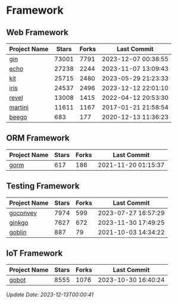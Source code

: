 # Framework

## Web Framework
| Project Name | Stars | Forks | Last Commit |
| ------------ | ----- | ----- | ----------- |
| [gin](https://github.com/gin-gonic/gin) | 73001 | 7791 | 2023-12-07 00:38:55 |
| [echo](https://github.com/labstack/echo) | 27238 | 2244 | 2023-11-07 13:09:43 |
| [kit](https://github.com/go-kit/kit) | 25715 | 2480 | 2023-05-29 21:23:33 |
| [iris](https://github.com/kataras/iris) | 24537 | 2496 | 2023-12-12 22:01:10 |
| [revel](https://github.com/revel/revel) | 13008 | 1415 | 2022-04-12 20:53:30 |
| [martini](https://github.com/go-martini/martini) | 11611 | 1167 | 2017-01-21 21:58:54 |
| [beego](https://github.com/astaxie/beego) | 683 | 177 | 2020-12-13 11:36:23 |

## ORM Framework
| Project Name | Stars | Forks | Last Commit |
| ------------ | ----- | ----- | ----------- |
| [gorm](https://github.com/jinzhu/gorm) | 617 | 186 | 2021-11-20 01:15:37 |

## Testing Framework
| Project Name | Stars | Forks | Last Commit |
| ------------ | ----- | ----- | ----------- |
| [goconvey](https://github.com/smartystreets/goconvey) | 7974 | 599 | 2023-07-27 16:57:29 |
| [ginkgo](https://github.com/onsi/ginkgo) | 7627 | 672 | 2023-11-30 17:49:25 |
| [goblin](https://github.com/franela/goblin) | 887 | 79 | 2021-10-03 14:34:22 |

## IoT Framework
| Project Name | Stars | Forks | Last Commit |
| ------------ | ----- | ----- | ----------- |
| [gobot](https://github.com/hybridgroup/gobot) | 8555 | 1076 | 2023-10-30 16:40:24 |

*Update Date: 2023-12-13T00:00:41*